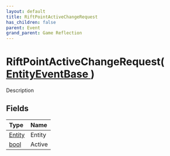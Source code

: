 ```yaml
---
layout: default
title: RiftPointActiveChangeRequest
has_children: false
parent: Event
grand_parent: Game Reflection
---
```

# RiftPointActiveChangeRequest( [ EntityEventBase ](/riftbreaker-wiki/docs/game-reflection/events/entity_event_base/) )
Description 

## Fields

| Type | Name |
|:----------|:--------------|
| [Entity](/riftbreaker-wiki/docs/game-reflection/classes/entity/) | Entity |
| [bool](/riftbreaker-wiki/docs/game-reflection/components/bool/) | Active |

